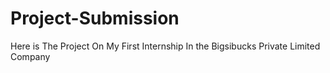 # Project-Submission
Here is The Project On My First Internship In the Bigsibucks Private Limited Company
